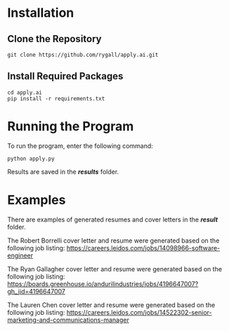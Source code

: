 # Installation
## Clone the Repository

    git clone https://github.com/rygall/apply.ai.git

## Install Required Packages

    cd apply.ai
    pip install -r requirements.txt

# Running the Program
To run the program, enter the following command:

    python apply.py 

Results are saved in the _**results**_ folder.

# Examples
There are examples of generated resumes and cover letters in the _**result**_ folder.

The Robert Borrelli cover letter and resume were generated based on the following job listing:
    https://careers.leidos.com/jobs/14098966-software-engineer

The Ryan Gallagher cover letter and resume were generated based on the following job listing:
    https://boards.greenhouse.io/andurilindustries/jobs/4196647007?gh_jid=4196647007

The Lauren Chen cover letter and resume were generated based on the following job listing:
    https://careers.leidos.com/jobs/14522302-senior-marketing-and-communications-manager


    